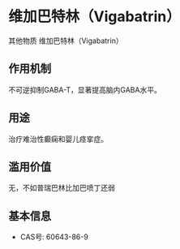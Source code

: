 # 维加巴特林（Vigabatrin）
 其他物质
维加巴特林（Vigabatrin）

## 作用机制
不可逆抑制GABA-T，显著提高脑内GABA水平。

## 用途
治疗难治性癫痫和婴儿痉挛症。

## 滥用价值
无，不如普瑞巴林比加巴喷丁还弱

## 基本信息
- CAS号: 60643-86-9